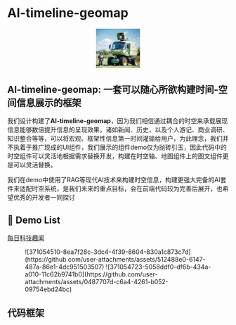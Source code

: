 # AI-timeline-geomap

<p align="center">
    <img src="icon.ico" width="100"/>
</p>

## AI-timeline-geomap: 一套可以随心所欲构建时间-空间信息展示的框架

我们设计构建了**AI-timeline-geomap**，因为我们相信通过耦合的时空来承载展现信息能够数倍提升信息的呈现效果，诸如新闻、历史，以及个人游记、商业调研、知识整合等等，可以将宏观、框架性信息第一时间灌输给用户，为此理念，我们并不执着于推广现成的UI组件，我们展示的组件demo仅为抛砖引玉，因此代码中的时空组件可以灵活地根据需求替换开发，构建在时空轴、地图组件上的图文组件更是可以灵活替换。

我们在demo中使用了RAG等现代AI技术来构建时空信息，构建更强大完备的AI套件来适配时空系统，是我们未来的重点目标，会在前端代码较为完善后展开，也希望优秀的开发者一同探讨

## 🎥 Demo List

[每日科技趣闻](http://101.42.16.7/timemap)
<figure class="half">
    ![371054510-8ea7f28c-3dc4-4f39-8604-830a1c873c7d](https://github.com/user-attachments/assets/512488e0-6147-487a-86e1-4dc951503507)
    ![371054723-5058ddf0-df6b-434a-a010-11c62b9741b0](https://github.com/user-attachments/assets/0487707d-c6a4-4261-b052-09754ebd24bc)
</figure>




## 代码框架
